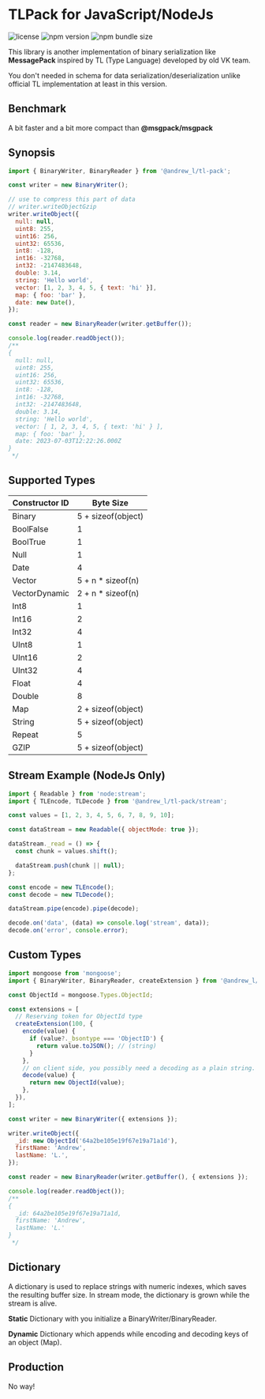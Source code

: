 # TLPack for JavaScript/NodeJs <!-- omit in toc -->

![license](https://img.shields.io/npm/l/%40andrew_l%2Ftl-pack) ![npm version](https://img.shields.io/npm/v/%40andrew_l%2Ftl-pack) ![npm bundle size](https://img.shields.io/bundlephobia/minzip/%40andrew_l%2Ftl-pack)

This library is another implementation of binary serialization like **MessagePack** inspired by TL (Type Language) developed by old VK team.

You don't needed in schema for data serialization/deserialization unlike official TL implementation at least in this version.

## Benchmark

A bit faster and a bit more compact than **@msgpack/msgpack**

## Synopsis

```javascript
import { BinaryWriter, BinaryReader } from '@andrew_l/tl-pack';

const writer = new BinaryWriter();

// use to compress this part of data
// writer.writeObjectGzip
writer.writeObject({
  null: null,
  uint8: 255,
  uint16: 256,
  uint32: 65536,
  int8: -128,
  int16: -32768,
  int32: -2147483648,
  double: 3.14,
  string: 'Hello world',
  vector: [1, 2, 3, 4, 5, { text: 'hi' }],
  map: { foo: 'bar' },
  date: new Date(),
});

const reader = new BinaryReader(writer.getBuffer());

console.log(reader.readObject());
/**
{
  null: null,
  uint8: 255,
  uint16: 256,
  uint32: 65536,
  int8: -128,
  int16: -32768,
  int32: -2147483648,
  double: 3.14,
  string: 'Hello world',
  vector: [ 1, 2, 3, 4, 5, { text: 'hi' } ],
  map: { foo: 'bar' },
  date: 2023-07-03T12:22:26.000Z
}
 */
```

## Supported Types

| Constructor ID | Byte Size          |
| -------------- | ------------------ |
| Binary         | 5 + sizeof(object) |
| BoolFalse      | 1                  |
| BoolTrue       | 1                  |
| Null           | 1                  |
| Date           | 4                  |
| Vector         | 5 + n \* sizeof(n) |
| VectorDynamic  | 2 + n \* sizeof(n) |
| Int8           | 1                  |
| Int16          | 2                  |
| Int32          | 4                  |
| UInt8          | 1                  |
| UInt16         | 2                  |
| UInt32         | 4                  |
| Float          | 4                  |
| Double         | 8                  |
| Map            | 2 + sizeof(object) |
| String         | 5 + sizeof(object) |
| Repeat         | 5                  |
| GZIP           | 5 + sizeof(object) |

## Stream Example (NodeJs Only)

```javascript
import { Readable } from 'node:stream';
import { TLEncode, TLDecode } from '@andrew_l/tl-pack/stream';

const values = [1, 2, 3, 4, 5, 6, 7, 8, 9, 10];

const dataStream = new Readable({ objectMode: true });

dataStream._read = () => {
  const chunk = values.shift();

  dataStream.push(chunk || null);
};

const encode = new TLEncode();
const decode = new TLDecode();

dataStream.pipe(encode).pipe(decode);

decode.on('data', (data) => console.log('stream', data));
decode.on('error', console.error);
```

## Custom Types

```javascript
import mongoose from 'mongoose';
import { BinaryWriter, BinaryReader, createExtension } from '@andrew_l/tl-pack';

const ObjectId = mongoose.Types.ObjectId;

const extensions = [
  // Reserving token for ObjectId type
  createExtension(100, {
    encode(value) {
      if (value?._bsontype === 'ObjectID') {
        return value.toJSON(); // (string)
      }
    },
    // on client side, you possibly need a decoding as a plain string.
    decode(value) {
      return new ObjectId(value);
    },
  }),
];

const writer = new BinaryWriter({ extensions });

writer.writeObject({
  _id: new ObjectId('64a2be105e19f67e19a71a1d'),
  firstName: 'Andrew',
  lastName: 'L.',
});

const reader = new BinaryReader(writer.getBuffer(), { extensions });

console.log(reader.readObject());
/**
{
  _id: 64a2be105e19f67e19a71a1d,
  firstName: 'Andrew',
  lastName: 'L.'
}
 */
```

## Dictionary

A dictionary is used to replace strings with numeric indexes, which saves the resulting buffer size. In stream mode, the dictionary is grown while the stream is alive.

**Static**
Dictionary with you initialize a BinaryWriter/BinaryReader.

**Dynamic**
Dictionary which appends while encoding and decoding keys of an object (Map).

## Production

No way!
